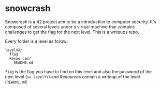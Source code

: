 # snowcrash

Snowcrash is a 42 project aim to be a introduction to computer security. It's composed of several levels under a virtual machine that contains challenges to get the flag for the next level. This is a writeups repo.

Every folder is a level as follow:
```
levelXX/
  flag
  Resources/
    README.md
```
`flag` is the flag you have to find on this level and also the password of the next level (`su levelYY`) and Resources contain a writeup of the level (`README.md`)
